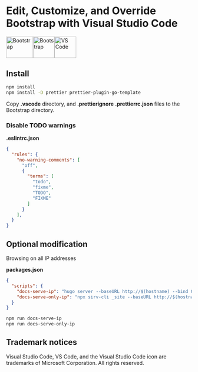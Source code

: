 # Edit, Customize, and Override Bootstrap with Visual Studio Code

<div style="display:flex;flex-direction:row;">
  <img src="https://raw.githubusercontent.com/twbs/bootstrap/main/site/static/docs/5.3/assets/brand/bootstrap-logo.svg" width="73.14286" height="58.28571" alt="Bootstrap" title="Bootstrap">
  <img src="https://user-images.githubusercontent.com/1266377/189891857-e486b562-3e5f-4594-95a9-bb9cbccceb2c.svg" width="58.28571" height="58.28571" alt="Bootstrap" title="Bootstrap">
  <img src="https://user-images.githubusercontent.com/1266377/189880960-bd284bfb-5b11-4167-851d-c1d462341ea1.svg" width="58.28571" height="58.28571" alt="VS Code" title="VS Code">
</div>

## Install

```bash
npm install
npm install -D prettier prettier-plugin-go-template
```

Copy **.vscode** directory, and **.prettierignore** **.prettierrc.json** files to the Bootstrap directory.

### Disable TODO warnings

**.eslintrc.json**

```json
{
  "rules": {
    "no-warning-comments": [
      "off",
      {
        "terms": [
          "todo",
          "fixme",
          "TODO",
          "FIXME"
        ]
      }
    ],
  }
}
```

## Optional modification

Browsing on all IP addresses

**packages.json**

```json
{
  "scripts": {
    "docs-serve-ip": "hugo server --baseURL http://$(hostname) --bind 0.0.0.0 --port 9001 --disableFastRender",
    "docs-serve-only-ip": "npx sirv-cli _site --baseURL http://$(hostname) --bind 0.0.0.0 --port 9001"
  }
}
```

```bash
npm run docs-serve-ip
npm run docs-serve-only-ip
```

## Trademark notices

Visual Studio Code, VS Code, and the Visual Studio Code icon are trademarks of Microsoft Corporation. All rights reserved.
